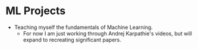 # ML Projects
- Teaching myself the fundamentals of Machine Learning.
    - For now I am just working through Andrej Karpathie's videos, but will expand to recreating significant papers. 